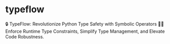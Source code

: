 # typeflow
🔒 TypeFlow: Revolutionize Python Type Safety with Symbolic Operators 🐍✨ Enforce Runtime Type Constraints, Simplify Type Management, and Elevate Code Robustness.

